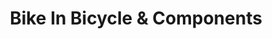 ---
title: "Bike In Bicycle & Components"
url: /halle-saale/bike-in-bicycle-und-components/
shop: Fahrrad
---